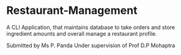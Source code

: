 # Restaurant-Management
A CLI Application, that maintains  database to take orders and store ingredient amounts and overall manage a restaurant profile.

Submitted by Ms P. Panda
Under supervision of Prof D.P Mohaptra


